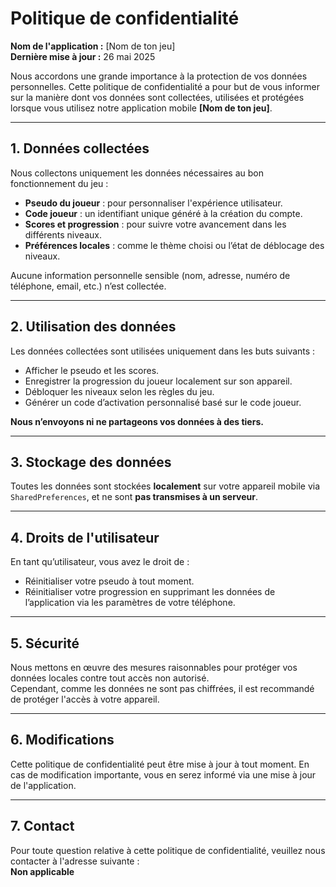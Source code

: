 # Politique de confidentialité

**Nom de l'application :** [Nom de ton jeu]  
**Dernière mise à jour :** 26 mai 2025

Nous accordons une grande importance à la protection de vos données personnelles. Cette politique de confidentialité a pour but de vous informer sur la manière dont vos données sont collectées, utilisées et protégées lorsque vous utilisez notre application mobile **[Nom de ton jeu]**.

---

## 1. Données collectées

Nous collectons uniquement les données nécessaires au bon fonctionnement du jeu :

- **Pseudo du joueur** : pour personnaliser l'expérience utilisateur.
- **Code joueur** : un identifiant unique généré à la création du compte.
- **Scores et progression** : pour suivre votre avancement dans les différents niveaux.
- **Préférences locales** : comme le thème choisi ou l’état de déblocage des niveaux.

Aucune information personnelle sensible (nom, adresse, numéro de téléphone, email, etc.) n’est collectée.

---

## 2. Utilisation des données

Les données collectées sont utilisées uniquement dans les buts suivants :

- Afficher le pseudo et les scores.
- Enregistrer la progression du joueur localement sur son appareil.
- Débloquer les niveaux selon les règles du jeu.
- Générer un code d’activation personnalisé basé sur le code joueur.

**Nous n’envoyons ni ne partageons vos données à des tiers.**

---

## 3. Stockage des données

Toutes les données sont stockées **localement** sur votre appareil mobile via `SharedPreferences`, et ne sont **pas transmises à un serveur**.

---

## 4. Droits de l'utilisateur

En tant qu’utilisateur, vous avez le droit de :

- Réinitialiser votre pseudo à tout moment.
- Réinitialiser votre progression en supprimant les données de l’application via les paramètres de votre téléphone.

---

## 5. Sécurité

Nous mettons en œuvre des mesures raisonnables pour protéger vos données locales contre tout accès non autorisé.  
Cependant, comme les données ne sont pas chiffrées, il est recommandé de protéger l'accès à votre appareil.

---

## 6. Modifications

Cette politique de confidentialité peut être mise à jour à tout moment. En cas de modification importante, vous en serez informé via une mise à jour de l'application.

---

## 7. Contact

Pour toute question relative à cette politique de confidentialité, veuillez nous contacter à l'adresse suivante :  
**Non applicable**

